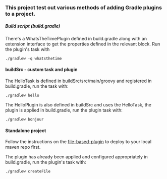 ### This project test out various methods of adding Gradle plugins to a project.

##### Build script (build.gradle)
There's a WhatsTheTimePlugin defined in build.gradle along with an extension interface to get the properties defined in the relevant block.
Run the plugin's task with

`./gradlew -q whatsthetime`

#### buildSrc - custom task and plugin
The HelloTask is defined in buildSrc/src/main/groovy and registered in build.gradle, run the task with:

`./gradlew hello`

The HelloPlugin is also defined in buildSrc and uses the HelloTask, the plugin is applied in build.gradle, run the plugin task with:

`./gradlew bonjour`

#### Standalone project
Follow the instructions on the [file-based-plugin](https://github.com/leadtrip/file-based-plugin) to deploy to your local maven repo first.

The plugin has already been applied and configured appropriately in build.gradle, run the plugin's task with:

`./gradlew createFile`